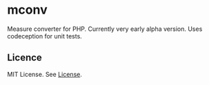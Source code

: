 mconv
=====

Measure converter for PHP. Currently very early alpha version. Uses codeception for unit tests.

Licence
-------

MIT License. See [License](/LICENSE "License").
